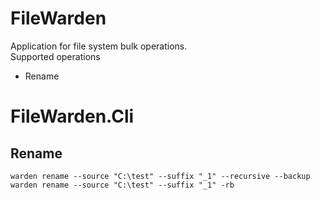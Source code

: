 # FileWarden
Application for file system bulk operations.
<br/>
Supported operations
- Rename

# FileWarden.Cli

## Rename

`warden rename --source "C:\test" --suffix "_1" --recursive --backup`
<br/>
`warden rename --source "C:\test" --suffix "_1" -rb`